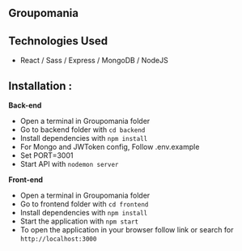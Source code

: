 ## Groupomania

## Technologies Used

- React / Sass / Express / MongoDB / NodeJS

## **Installation** :

**Back-end**

- Open a terminal in Groupomania folder
- Go to backend folder with `cd backend`
- Install dependencies with `npm install`
- For Mongo and JWToken config, Follow .env.example
- Set PORT=3001
- Start API with `nodemon server`

**Front-end**

- Open a terminal in Groupomania folder
- Go to frontend folder with `cd frontend`
- Install dependencies with `npm install`
- Start the application with `npm start`
- To open the application in your browser follow link or search for `http://localhost:3000`
